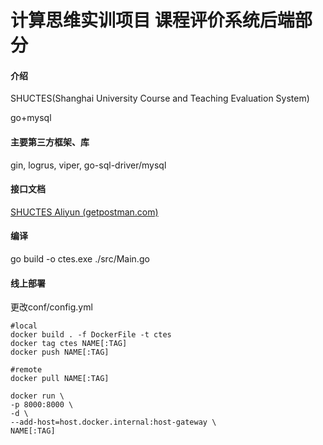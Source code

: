 # 计算思维实训项目 课程评价系统后端部分

#### 介绍

SHUCTES(Shanghai University Course and Teaching Evaluation System)

go+mysql

#### 主要第三方框架、库

gin, logrus, viper, go-sql-driver/mysql

#### 接口文档

[SHUCTES Aliyun (getpostman.com)](https://documenter.getpostman.com/view/13925655/TzCFir9R)

#### 编译

go build -o ctes.exe ./src/Main.go

#### 线上部署

更改conf/config.yml

```shell
#local
docker build . -f DockerFile -t ctes
docker tag ctes NAME[:TAG]
docker push NAME[:TAG]

#remote
docker pull NAME[:TAG]

docker run \
-p 8000:8000 \
-d \
--add-host=host.docker.internal:host-gateway \
NAME[:TAG]
```

